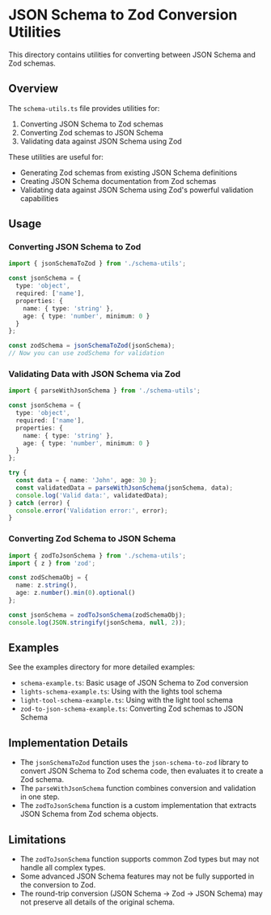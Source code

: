# JSON Schema to Zod Conversion Utilities

This directory contains utilities for converting between JSON Schema and Zod schemas.

## Overview

The `schema-utils.ts` file provides utilities for:

1. Converting JSON Schema to Zod schemas
2. Converting Zod schemas to JSON Schema
3. Validating data against JSON Schema using Zod

These utilities are useful for:

- Generating Zod schemas from existing JSON Schema definitions
- Creating JSON Schema documentation from Zod schemas
- Validating data against JSON Schema using Zod's powerful validation capabilities

## Usage

### Converting JSON Schema to Zod

```typescript
import { jsonSchemaToZod } from './schema-utils';

const jsonSchema = {
  type: 'object',
  required: ['name'],
  properties: {
    name: { type: 'string' },
    age: { type: 'number', minimum: 0 }
  }
};

const zodSchema = jsonSchemaToZod(jsonSchema);
// Now you can use zodSchema for validation
```

### Validating Data with JSON Schema via Zod

```typescript
import { parseWithJsonSchema } from './schema-utils';

const jsonSchema = {
  type: 'object',
  required: ['name'],
  properties: {
    name: { type: 'string' },
    age: { type: 'number', minimum: 0 }
  }
};

try {
  const data = { name: 'John', age: 30 };
  const validatedData = parseWithJsonSchema(jsonSchema, data);
  console.log('Valid data:', validatedData);
} catch (error) {
  console.error('Validation error:', error);
}
```

### Converting Zod Schema to JSON Schema

```typescript
import { zodToJsonSchema } from './schema-utils';
import { z } from 'zod';

const zodSchemaObj = {
  name: z.string(),
  age: z.number().min(0).optional()
};

const jsonSchema = zodToJsonSchema(zodSchemaObj);
console.log(JSON.stringify(jsonSchema, null, 2));
```

## Examples

See the examples directory for more detailed examples:

- `schema-example.ts`: Basic usage of JSON Schema to Zod conversion
- `lights-schema-example.ts`: Using with the lights tool schema
- `light-tool-schema-example.ts`: Using with the light tool schema
- `zod-to-json-schema-example.ts`: Converting Zod schemas to JSON Schema

## Implementation Details

- The `jsonSchemaToZod` function uses the `json-schema-to-zod` library to convert JSON Schema to Zod schema code, then evaluates it to create a Zod schema.
- The `parseWithJsonSchema` function combines conversion and validation in one step.
- The `zodToJsonSchema` function is a custom implementation that extracts JSON Schema from Zod schema objects.

## Limitations

- The `zodToJsonSchema` function supports common Zod types but may not handle all complex types.
- Some advanced JSON Schema features may not be fully supported in the conversion to Zod.
- The round-trip conversion (JSON Schema → Zod → JSON Schema) may not preserve all details of the original schema.

